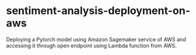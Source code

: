 # sentiment-analysis-deployment-on-aws
Deploying a Pytorch model using Amazon Sagemaker service of AWS and accessing it through open endpoint using Lambda function from AWS. 
